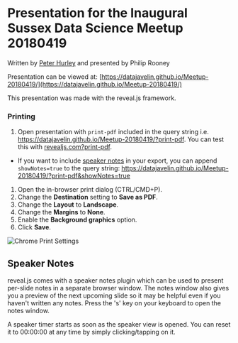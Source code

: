 # Presentation for the Inaugural Sussex Data Science Meetup 20180419
Written by [Peter Hurley](http://pdh21.github.io) and presented by Philip Rooney

Presentation can be viewed at: [https://datajavelin.github.io/Meetup-20180419/](https://datajavelin.github.io/Meetup-20180419/)

This presentation was made with the reveal.js framework.
### Printing
1. Open presentation with `print-pdf` included in the query string i.e. https://datajavelin.github.io/Meetup-20180419/?print-pdf. You can test this with [revealjs.com?print-pdf](http://revealjs.com?print-pdf).
  * If you want to include [speaker notes](#speaker-notes) in your export, you can append `showNotes=true` to the query string: https://datajavelin.github.io/Meetup-20180419/?print-pdf&showNotes=true
1. Open the in-browser print dialog (CTRL/CMD+P).
1. Change the **Destination** setting to **Save as PDF**.
1. Change the **Layout** to **Landscape**.
1. Change the **Margins** to **None**.
1. Enable the **Background graphics** option.
1. Click **Save**.

![Chrome Print Settings](https://s3.amazonaws.com/hakim-static/reveal-js/pdf-print-settings-2.png)


## Speaker Notes

reveal.js comes with a speaker notes plugin which can be used to present per-slide notes in a separate browser window. The notes window also gives you a preview of the next upcoming slide so it may be helpful even if you haven't written any notes. Press the 's' key on your keyboard to open the notes window.

A speaker timer starts as soon as the speaker view is opened. You can reset it to 00:00:00 at any time by simply clicking/tapping on it.
